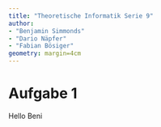 ```yaml
---
title: "Theoretische Informatik Serie 9"
author:
- "Benjamin Simmonds"
- "Dario Näpfer"
- "Fabian Bösiger"
geometry: margin=4cm
---
```


# Aufgabe 1

Hello Beni